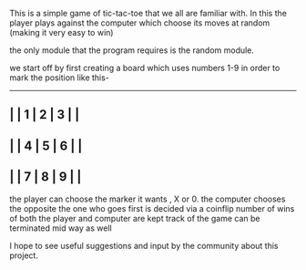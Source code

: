 This is a simple game of tic-tac-toe that we all are familiar with.
In this the player plays against the computer which choose its moves at random (making it very easy to win)

the only module that the program requires is the random module.

we start off by first creating a board which uses numbers 1-9 in order to mark the position like this-

-----------
   |   |
 1 | 2 | 3
   |   |
-----------
   |   |
 4 | 5 | 6
   |   |
-----------
   |   |
 7 | 8 | 9
   |   |
-----------

the player can choose the marker it wants , X or 0. the computer chooses the opposite
the one who goes first is decided via a coinflip
number of wins of both the player and computer are kept track of
the game can be terminated mid way as well

I hope to see useful suggestions and input by the community about this project.



